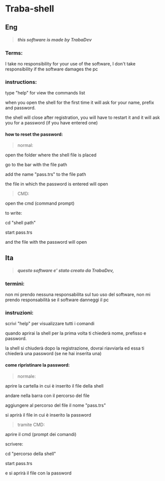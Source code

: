  # Traba-shell

## Eng

> ##### this software is made by TrabaDev

### Terms:

I take no responsibility for your use of the software,
I don't take responsibility if the software damages the pc

### instructions:

type "help" for view the commands list

when you open the shell for the first time it will ask for your name, prefix and password.

the shell will close after registration, you will have to restart it and it will ask you for a password (if you have entered one)


#### how to reset the password:

> normal:

open the folder where the shell file is placed

go to the bar with the file path

add the name "pass.trs" to the file path

the file in which the password is entered will open


> CMD:

open the cmd (command prompt)

to write:

cd "shell path"

start pass.trs

and the file with the password will open

## Ita

> ##### questo software e' stato creato da TrabaDev,

### termini:

non mi prendo nessuna responsabilita sul tuo uso del software,
non mi prendo responsabilità se il software danneggi il pc

### instruzioni:

scrivi "help" per visualizzare tutti i comandi

quando aprirai la shell per la prima volta ti chiederà nome, prefisso e password.

la shell si chiuderà dopo la registrazione, dovrai riavviarla ed essa ti chiederà una password (se ne hai inserita una)

#### come ripristinare la password:

> normale:

aprire la cartella in cui è inserito il file della shell

andare nella barra con il percorso del file

aggiungere al percorso del file il nome "pass.trs"

si aprirà il file in cui è inserito la password


> tramite CMD:

aprire il cmd (prompt dei comandi)

scrivere:

cd "percorso della shell"

start pass.trs

e si aprirà il file con la password